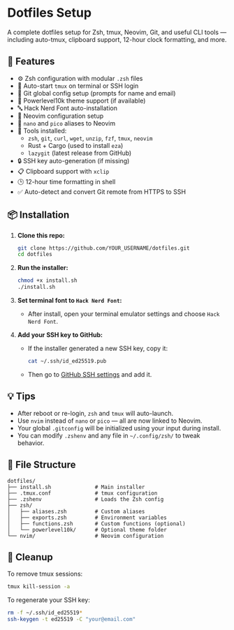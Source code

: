 # Dotfiles Setup

A complete dotfiles setup for Zsh, tmux, Neovim, Git, and useful CLI tools — including auto-tmux, clipboard support, 12-hour clock formatting, and more.

## 🚀 Features

- ⚙️ Zsh configuration with modular `.zsh` files
- 🧵 Auto-start `tmux` on terminal or SSH login
- 🧠 Git global config setup (prompts for name and email)
- 🌈 Powerlevel10k theme support (if available)
- 🔤 Hack Nerd Font auto-installation
- 📝 Neovim configuration setup
- 🔁 `nano` and `pico` aliases to Neovim
- 🔧 Tools installed:
  - `zsh`, `git`, `curl`, `wget`, `unzip`, `fzf`, `tmux`, `neovim`
  - Rust + Cargo (used to install `eza`)
  - `lazygit` (latest release from GitHub)
- 🔒 SSH key auto-generation (if missing)
- 📋 Clipboard support with `xclip`
- 🕒 12-hour time formatting in shell
- ✅ Auto-detect and convert Git remote from HTTPS to SSH

## 📦 Installation

1. **Clone this repo:**
   ```bash
   git clone https://github.com/YOUR_USERNAME/dotfiles.git
   cd dotfiles
   ```

2. **Run the installer:**
   ```bash
   chmod +x install.sh
   ./install.sh
   ```

3. **Set terminal font to `Hack Nerd Font`:**
   - After install, open your terminal emulator settings and choose `Hack Nerd Font`.

4. **Add your SSH key to GitHub:**
   - If the installer generated a new SSH key, copy it:
     ```bash
     cat ~/.ssh/id_ed25519.pub
     ```
   - Then go to [GitHub SSH settings](https://github.com/settings/keys) and add it.

## 💡 Tips

- After reboot or re-login, `zsh` and `tmux` will auto-launch.
- Use `nvim` instead of `nano` or `pico` — all are now linked to Neovim.
- Your global `.gitconfig` will be initialized using your input during install.
- You can modify `.zshenv` and any file in `~/.config/zsh/` to tweak behavior.

## 📁 File Structure

```
dotfiles/
├── install.sh              # Main installer
├── .tmux.conf              # tmux configuration
├── .zshenv                 # Loads the Zsh config
├── zsh/
│   ├── aliases.zsh         # Custom aliases
│   ├── exports.zsh         # Environment variables
│   ├── functions.zsh       # Custom functions (optional)
│   └── powerlevel10k/      # Optional theme folder
└── nvim/                   # Neovim configuration
```

## 🧼 Cleanup

To remove tmux sessions:
```bash
tmux kill-session -a
```

To regenerate your SSH key:
```bash
rm -f ~/.ssh/id_ed25519*
ssh-keygen -t ed25519 -C "your@email.com"
```
